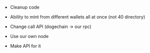 - Cleanup code
- Ability to mint from different wallets all at once (not 40 directory)
- Change call API (dogechain -> our rpc)


- Use our own node
- Make API for it


